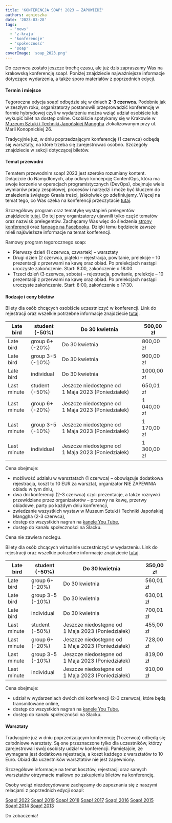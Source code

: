 ```yaml
---
title: 'KONFERENCJA SOAP! 2023 – ZAPOWIEDŹ'
authors: agnieszka
date: '2023-03-28'
tags:
  - 'news'
  - 'z-kraju'
  - 'konferencje'
  - 'społeczność'
  - 'soap'
coverImage: 'soap_2023.png'
---
```


Do czerwca zostało jeszcze trochę czasu, ale już dziś zapraszamy Was na
krakowską konferencję soap!. Poniżej znajdziecie najważniejsze informacje
dotyczące wydarzenia, a także sporo materiałów z poprzednich edycji.

<!--truncate-->

#### Termin i miejsce

Tegoroczna edycja soap! odbędzie się w dniach **2-3 czerwca**. Podobnie jak w
zeszłym roku, organizatorzy postanowili przeprowadzić konferencję w formie
hybrydowej czyli w wydarzeniu można wziąć udział osobiście lub wykupić bilet na
dostęp online. Osobiście spotykamy się w Krakowie w
[Muzeum Sztuki i Techniki Japońskiej Manggha](https://manggha.pl/)
zlokalizowanym przy ul. Marii Konopnickiej 26.

Tradycyjnie już, w dniu poprzedzającym konferencję (1 czerwca) odbędą się
warsztaty, na które trzeba się zarejestrować osobno. Szczegóły znajdziecie w
sekcji dotyczącej biletów.

#### **Temat przewodni**

Tematem przewodnim soap! 2023 jest szeroko rozumiany kontent. Dołączcie do
Namydlonych, aby odkryć koncepcję ContentOps, która ma swoje korzenie w
operacjach programistycznych (DevOps), obejmuje wiele wymiarów pracy zespołowej,
procesów i narzędzi i może być kluczem do znalezienia świętego Graala treści,
jakkolwiek go zdefiniujemy. Więcej na temat tego, co Was czeka na konferencji
przeczytacie [tutaj](https://soapconf.com/theme/).

Szczegółowy program oraz tematykę wystąpień prelegentów
znajdziecie [tutaj](https://soapconf.com/schedule-2023/). Do tej pory
organizatorzy ujawnili tylko część tematów oraz nazwisk prelegentów. Zachęcamy
Was więc do śledzenia [strony konferencji](https://soapconf.com/)
oraz [fanpage na Facebooku](https://www.facebook.com/soapconf/). Dzięki temu
będziecie zawsze mieli najświeższe informacje na temat konferencji.

Ramowy program tegorocznego soap:

- Pierwszy dzień (1 czerwca, czwartek) – warsztaty
- Drugi dzień (2 czerwca, piątek) – rejestracja, powitanie, prelekcje – 10
  prezentacji z przerwami na kawę oraz obiad. Po prelekcjach nastąpi uroczyste
  zakończenie. Start: 8:00, zakończenie o 18:00.
- Trzeci dzień (3 czerwca, sobota) – rejestracja, powitanie, prelekcje – 10
  prezentacji z przerwami na kawę oraz obiad. Po prelekcjach nastąpi uroczyste
  zakończenie. Start: 8:00, zakończenie o 17:30.

#### Rodzaje i ceny biletów

Bilety dla osób chcących osobiście uczestniczyć w konferencji. Link do
rejestracji oraz wszelkie potrzebne informacje znajdziecie
[tutaj](https://app.evenea.pl/event/soap2023-in-person/).

| Late bird   | student (-50%)   | Do 30 kwietnia                                                   | 500,00 zł   |
| ----------- | ---------------- | ---------------------------------------------------------------- | ----------- |
| Late bird   | group 6+ (-20%)  | Do 30 kwietnia                                                   | 800,00 zł   |
| Late bird   | group 3-5 (-10%) | Do 30 kwietnia                                                   | 900,00 zł   |
| Late bird   | individual       | Do 30 kwietnia                                                   | 1000,00 zł  |
| Last minute | student (-50%)   | Jeszcze niedostępne od 1&nbsp;Maja&nbsp;2023&nbsp;(Poniedziałek) | 650,01 zł   |
| Last minute | group 6+ (-20%)  | Jeszcze niedostępne od 1&nbsp;Maja&nbsp;2023&nbsp;(Poniedziałek) | 1 040,00 zł |
| Last minute | group 3-5 (-10%) | Jeszcze niedostępne od 1&nbsp;Maja&nbsp;2023&nbsp;(Poniedziałek) | 1 170,00 zł |
| Last minute | individual       | Jeszcze niedostępne od 1&nbsp;Maja&nbsp;2023&nbsp;(Poniedziałek) | 1 300,00 zł |

Cena obejmuje:

- możliwość udziału w warsztatach (1 czerwca) – obowiązuje dodatkowa
  rejestracja, koszt to 10 EUR za warsztat, organizator NIE ZAPEWNIA obiadu w
  tym dniu,
- dwa dni konferencji (2-3 czerwca) czyli prezentacje, a także rozrywki
  przewidziane przez organizatorów – przerwy na kawę, przerwy obiadowe, party po
  każdym dniu konferencji,
- zwiedzanie wszystkich wystaw w Muzeum Sztuki i Techniki Japońskiej Manggha
  (2-3 czerwca),
- dostęp do wszystkich nagrań na
  [kanele You Tube](https://www.youtube.com/@SoapconfPage),
- dostęp do kanału społeczności na Slacku.

Cena nie zawiera noclegu.

Bilety dla osób chcących wirtualnie uczestniczyć w wydarzeniu. Link do
rejestracji oraz wszelkie potrzebne informacje znajdziecie
[tutaj](https://app.evenea.pl/event/soap2023-virtual/).

| Late bird   | student (-50%)   | Do 30 kwietnia                                                   | 350,00 zł |
| ----------- | ---------------- | ---------------------------------------------------------------- | --------- |
| Late bird   | group 6+ (-20%)  | Do 30 kwietnia                                                   | 560,01 zł |
| Late bird   | group 3-5 (-10%) | Do 30 kwietnia                                                   | 630,01 zł |
| Late bird   | individual       | Do 30 kwietnia                                                   | 700,01 zł |
| Last minute | student (-50%)   | Jeszcze niedostępne od 1&nbsp;Maja&nbsp;2023&nbsp;(Poniedziałek) | 455,00 zł |
| Last minute | group 6+ (-20%)  | Jeszcze niedostępne od 1&nbsp;Maja&nbsp;2023&nbsp;(Poniedziałek) | 728,00 zł |
| Last minute | group 3-5 (-10%) | Jeszcze niedostępne od 1&nbsp;Maja&nbsp;2023&nbsp;(Poniedziałek) | 819,00 zł |
| Last minute | individual       | Jeszcze niedostępne od 1&nbsp;Maja&nbsp;2023&nbsp;(Poniedziałek) | 910,00 zł |

Cena obejmuje:

- udział w wydarzeniach dwóch dni konferencji (2-3 czerwca), które będą
  transmitowane online,
- dostęp do wszystkich nagrań na
  [kanele You Tube](https://www.youtube.com/@SoapconfPage),
- dostęp do kanału społeczności na Slacku.

#### Warsztaty

Tradycyjnie już w dniu poprzedzającym konferencję (1 czerwca) odbędą się
całodniowe warsztaty. Są one przeznaczone tylko dla uczestników, którzy
zarejestrowali swój osobisty udział w konferencji. Pamiętajcie, że wymagana jest
dodatkowa rejestracja, a koszt każdego z warsztatów to 10 Euro. Obiad dla
uczestników warsztatów nie jest zapewniony.

Szczegółowe informacje na temat kosztów, rejestracji oraz samych warsztatów
otrzymacie mailowo po zakupieniu biletów na konferencję.

Osoby wciąż niezdecydowane zachęcamy do zapoznania się z naszymi relacjami z
poprzednich edycji soap!:

[Soap! 2022](http://techwriter.pl/doniesienia-z-tegoroczenj-konferencji-soap-2022/)
[Soap! 2019](http://techwriter.pl/konferencja-soap-2019-wideorelacja/)
[Soap! 2018](http://techwriter.pl/konferencja-soap-2018-relacja/)
[Soap! 2017](http://techwriter.pl/soap-2017-juz-za-nami-relacja/)
[Soap! 2016](http://techwriter.pl/konferencja-soap-2016-podsumowanie/)
[Soap! 2015](http://techwriter.pl/soap-2015-opis-wybranych-prezentacji/)
[Soap! 2014](http://techwriter.pl/soap-2014-relacja-z-pierwszego-dnia/)
[Soap! 2013](http://techwriter.pl/soap-technical-communication-conference-relacja/)

Do zobaczenia!
